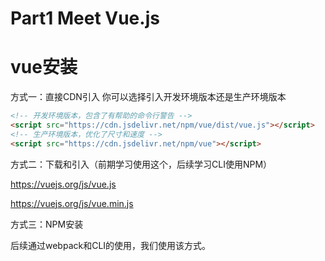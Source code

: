 # Part1  Meet Vue.js



# vue安装

 

方式一：直接CDN引入 你可以选择引入开发环境版本还是生产环境版本

```html
<!-- 开发环境版本，包含了有帮助的命令行警告 --> 
<script src="https://cdn.jsdelivr.net/npm/vue/dist/vue.js"></script>
<!-- 生产环境版本，优化了尺寸和速度 -->
<script src="https://cdn.jsdelivr.net/npm/vue"></script>
```

方式二：下载和引入（前期学习使用这个，后续学习CLI使用NPM）

https://vuejs.org/js/vue.js

https://vuejs.org/js/vue.min.js

方式三：NPM安装

后续通过webpack和CLI的使用，我们使用该方式。



